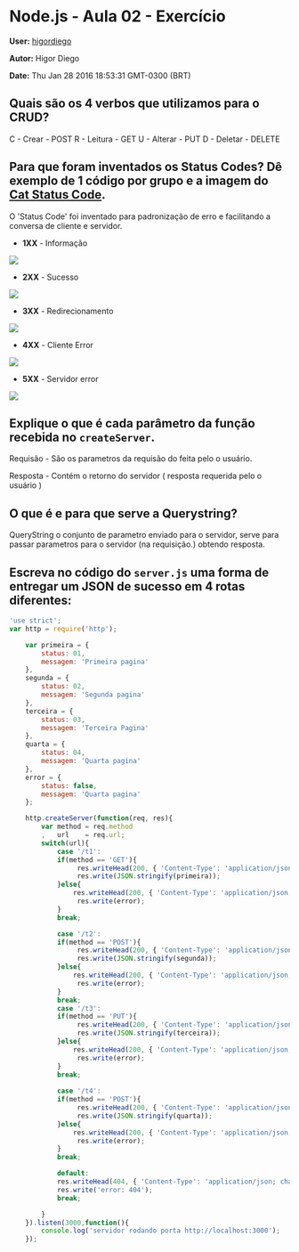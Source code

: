 # Node.js - Aula 02 - Exercício
**User:** [higordiego](https://github.com/higordiego)

**Autor:** Higor Diego

**Date:** Thu Jan 28 2016 18:53:31 GMT-0300 (BRT)

## Quais são os 4 verbos que utilizamos para o CRUD?
C - Crear - POST
R - Leitura - GET
U - Alterar - PUT
D - Deletar - DELETE

## Para que foram inventados os Status Codes? Dê exemplo de 1 código por grupo e a imagem do [Cat Status Code](https://http.cat/).
O 'Status Code' foi inventado para padronização de erro e facilitando a conversa de cliente e servidor.

* **1XX** - Informação

![](https://http.cat/101)

* **2XX** - Sucesso

![](https://http.cat/200)

* **3XX** - Redirecionamento

![](https://http.cat/304)

* **4XX** - Cliente Error

![](https://http.cat/400)

* **5XX** - Servidor error

![](https://http.cat/500)

## Explique o que é cada parâmetro da função recebida no `createServer`.

Requisão - São os parametros da requisão do feita pelo o usuário.

Resposta - Contém o retorno do servidor ( resposta requerida pelo o usuário )

## O que é e para que serve a Querystring?
QueryString o conjunto de parametro enviado para o servidor, serve para passar parametros para o servidor (na requisição.) obtendo resposta.

## Escreva no código do `server.js` uma forma de entregar um JSON de sucesso em 4 rotas diferentes:

```js
'use strict';
var http = require('http');

    var primeira = {
        status: 01,
        messagem: 'Primeira pagina'
    },  
    segunda = {
        status: 02,
        messagem: 'Segunda pagina'
    },
    terceira = {
        status: 03,
        messagem: 'Terceira Pagina' 
    },
    quarta = {
        status: 04,
        messagem: 'Quarta pagina'
    },
    error = {
        status: false,
        messagem: 'Quarta pagina'   
    };

    http.createServer(function(req, res){
        var method = req.method
        ,   url    = req.url;
        switch(url){
            case '/t1':
            if(method == 'GET'){
                 res.writeHead(200, { 'Content-Type': 'application/json; charset=utf-8' });
                 res.write(JSON.stringify(primeira));
            }else{
                res.writeHead(200, { 'Content-Type': 'application/json; charset=utf-8' });
                 res.write(error);
            }
            break;

            case '/t2':
            if(method == 'POST'){
                 res.writeHead(200, { 'Content-Type': 'application/json; charset=utf-8' });
                 res.write(JSON.stringify(segunda));
            }else{
                res.writeHead(200, { 'Content-Type': 'application/json; charset=utf-8' });
                 res.write(error);
            }
            break;
            case '/t3':
            if(method == 'PUT'){
                 res.writeHead(200, { 'Content-Type': 'application/json; charset=utf-8' });
                 res.write(JSON.stringify(terceira));
            }else{
                res.writeHead(200, { 'Content-Type': 'application/json; charset=utf-8' });
                 res.write(error);
            }
            break;
            
            case '/t4':
            if(method == 'POST'){
                 res.writeHead(200, { 'Content-Type': 'application/json; charset=utf-8' });
                 res.write(JSON.stringify(quarta));
            }else{
                res.writeHead(200, { 'Content-Type': 'application/json; charset=utf-8' });
                 res.write(error);
            }
            break;

            default:
            res.writeHead(404, { 'Content-Type': 'application/json; charset=utf-8' });
            res.write('error: 404');
            break;

        }
    }).listen(3000,function(){
        console.log('servidor rodando porta http://localhost:3000');
    });

```
